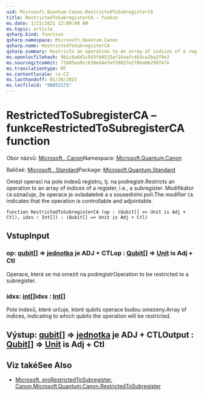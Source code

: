 ```yaml
---
uid: Microsoft.Quantum.Canon.RestrictedToSubregisterCA
title: RestrictedToSubregisterCA – funkce
ms.date: 1/23/2021 12:00:00 AM
ms.topic: article
qsharp.kind: function
qsharp.namespace: Microsoft.Quantum.Canon
qsharp.name: RestrictedToSubregisterCA
qsharp.summary: Restricts an operation to an array of indices of a register, i.e., a subregister. The modifier `CA` indicates that the operation is controllable and adjointable.
ms.openlocfilehash: 9b1c8a6d1c843fb0533af16aafc4b3ca2ba2f0e2
ms.sourcegitcommit: 71605ea9cc630e84e7ef29027e1f0ea06299747e
ms.translationtype: MT
ms.contentlocale: cs-CZ
ms.lasthandoff: 01/26/2021
ms.locfileid: "98852175"
---
```

# <a name="restrictedtosubregisterca-function"></a><span data-ttu-id="d72a1-102">RestrictedToSubregisterCA – funkce</span><span class="sxs-lookup"><span data-stu-id="d72a1-102">RestrictedToSubregisterCA function</span></span>

<span data-ttu-id="d72a1-103">Obor názvů: [Microsoft.. Canon](xref:Microsoft.Quantum.Canon)</span><span class="sxs-lookup"><span data-stu-id="d72a1-103">Namespace: [Microsoft.Quantum.Canon](xref:Microsoft.Quantum.Canon)</span></span>

<span data-ttu-id="d72a1-104">Balíček: [Microsoft.. Standard](https://nuget.org/packages/Microsoft.Quantum.Standard)</span><span class="sxs-lookup"><span data-stu-id="d72a1-104">Package: [Microsoft.Quantum.Standard](https://nuget.org/packages/Microsoft.Quantum.Standard)</span></span>


<span data-ttu-id="d72a1-105">Omezí operaci na pole indexů registru, tj. na podregistr.</span><span class="sxs-lookup"><span data-stu-id="d72a1-105">Restricts an operation to an array of indices of a register, i.e., a subregister.</span></span>
<span data-ttu-id="d72a1-106">Modifikátor `CA` označuje, že operace je ovladatelné a s sousedními poli.</span><span class="sxs-lookup"><span data-stu-id="d72a1-106">The modifier `CA` indicates that the operation is controllable and adjointable.</span></span>

```qsharp
function RestrictedToSubregisterCA (op : (Qubit[] => Unit is Adj + Ctl), idxs : Int[]) : (Qubit[] => Unit is Adj + Ctl)
```


## <a name="input"></a><span data-ttu-id="d72a1-107">Vstup</span><span class="sxs-lookup"><span data-stu-id="d72a1-107">Input</span></span>

### <a name="op--qubit--unit--is-adj--ctl"></a><span data-ttu-id="d72a1-108">op: [qubit](xref:microsoft.quantum.lang-ref.qubit)[] => [jednotka](xref:microsoft.quantum.lang-ref.unit)  je ADJ + CTL</span><span class="sxs-lookup"><span data-stu-id="d72a1-108">op : [Qubit](xref:microsoft.quantum.lang-ref.qubit)[] => [Unit](xref:microsoft.quantum.lang-ref.unit)  is Adj + Ctl</span></span>

<span data-ttu-id="d72a1-109">Operace, která se má omezit na podregistr</span><span class="sxs-lookup"><span data-stu-id="d72a1-109">Operation to be restricted to a subregister.</span></span>


### <a name="idxs--int"></a><span data-ttu-id="d72a1-110">idxs: [int](xref:microsoft.quantum.lang-ref.int)[]</span><span class="sxs-lookup"><span data-stu-id="d72a1-110">idxs : [Int](xref:microsoft.quantum.lang-ref.int)[]</span></span>

<span data-ttu-id="d72a1-111">Pole indexů, které určuje, které qubits operace budou omezeny.</span><span class="sxs-lookup"><span data-stu-id="d72a1-111">Array of indices, indicating to which qubits the operation will be restricted.</span></span>



## <a name="output--qubit--unit--is-adj--ctl"></a><span data-ttu-id="d72a1-112">Výstup: [qubit](xref:microsoft.quantum.lang-ref.qubit)[] => [jednotka](xref:microsoft.quantum.lang-ref.unit)  je ADJ + CTL</span><span class="sxs-lookup"><span data-stu-id="d72a1-112">Output : [Qubit](xref:microsoft.quantum.lang-ref.qubit)[] => [Unit](xref:microsoft.quantum.lang-ref.unit)  is Adj + Ctl</span></span>



## <a name="see-also"></a><span data-ttu-id="d72a1-113">Viz také</span><span class="sxs-lookup"><span data-stu-id="d72a1-113">See Also</span></span>

- [<span data-ttu-id="d72a1-114">Microsoft. proRestrictedToSubregister. Canon.</span><span class="sxs-lookup"><span data-stu-id="d72a1-114">Microsoft.Quantum.Canon.RestrictedToSubregister</span></span>](xref:Microsoft.Quantum.Canon.RestrictedToSubregister)